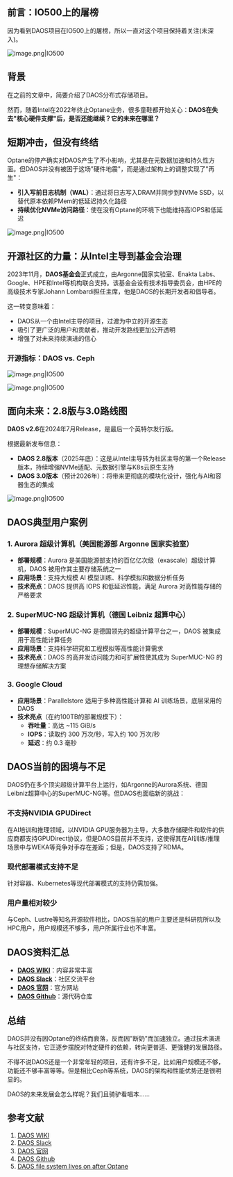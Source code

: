 ## 前言：IO500上的屠榜

因为看到DAOS项目在IO500上的屠榜，所以一直对这个项目保持着关注(未深入)。

![image.png|IO500](../../image/io500.png)

## 背景

在之前的文章中，简要介绍了DAOS分布式存储项目。

然而，随着Intel在2022年终止Optane业务，很多童鞋都开始关心：**DAOS在失去"核心硬件支撑"后，是否还能继续？它的未来在哪里？**

## 短期冲击，但没有终结

Optane的停产确实对DAOS产生了不小影响，尤其是在元数据加速和持久性方面。但DAOS并没有被困于这场"硬件地震"，而是通过架构上的调整实现了"再生"：

- **引入写前日志机制（WAL）**：通过将日志写入DRAM并同步到NVMe SSD，以替代原本依赖PMem的低延迟持久化路径
- **持续优化NVMe访问路径**：使在没有Optane的环境下也能维持高IOPS和低延迟

![image.png|IO500](../../image/daos01.png)

## 开源社区的力量：从Intel主导到基金会治理

2023年11月，**DAOS基金会**正式成立，由Argonne国家实验室、Enakta Labs、Google、HPE和Intel等机构联合支持。该基金会设有技术指导委员会，由HPE的高级技术专家Johann Lombardi担任主席，他是DAOS的长期开发者和倡导者。

这一转变意味着：

- DAOS从一个由Intel主导的项目，过渡为中立的开源生态
- 吸引了更广泛的用户和贡献者，推动开发路线更加公开透明
- 增强了对未来持续演进的信心

### 开源指标：DAOS vs. Ceph

![image.png|IO500](../../image/star.png)


![image.png|IO500](../../image/company.png)


## 面向未来：2.8版与3.0路线图

**DAOS v2.6**在2024年7月Release，是最后一个英特尔发行版。

根据最新发布信息：

- **DAOS 2.8版本**（2025年底）：这是从Intel主导转为社区主导的第一个Release版本，持续增强NVMe适配、元数据引擎与K8s云原生支持
- **DAOS 3.0版本**（预计2026年）：将带来更彻底的模块化设计，强化与AI和容器生态的集成

![image.png|IO500](../../image/roadmap.png)

## DAOS典型用户案例

### 1. Aurora 超级计算机（美国能源部 Argonne 国家实验室）

- **部署规模**：Aurora 是美国能源部支持的百亿亿次级（exascale）超级计算机，DAOS 被用作其主要存储系统之一
- **应用场景**：支持大规模 AI 模型训练、科学模拟和数据分析任务
- **技术亮点**：DAOS 提供高 IOPS 和低延迟性能，满足 Aurora 对高性能存储的严格要求

### 2. SuperMUC-NG 超级计算机（德国 Leibniz 超算中心）

- **部署规模**：SuperMUC-NG 是德国领先的超级计算平台之一，DAOS 被集成用于高性能计算任务
- **应用场景**：支持科学研究和工程模拟等高性能计算需求
- **技术亮点**：DAOS 的高并发访问能力和可扩展性使其成为 SuperMUC-NG 的理想存储解决方案

### 3. Google Cloud

- **应用场景**：Parallelstore 适用于多种高性能计算和 AI 训练场景，底层采用的DAOS
- **技术亮点**（在约100TB的部署规模下）：
  - **吞吐量**：高达 ~115 GiB/s
  - **IOPS**：读取约 300 万次/秒，写入约 100 万次/秒
  - **延迟**：约 0.3 毫秒

## DAOS当前的困境与不足

DAOS仍在多个顶尖超级计算平台上运行，如Argonne的Aurora系统、德国Leibniz超算中心的SuperMUC-NG等。但DAOS也面临新的挑战：

### 不支持NVIDIA GPUDirect

在AI培训和推理领域，以NVIDIA GPU服务器为主导，大多数存储硬件和软件的供应商都支持GPUDirect协议，但是DAOS目前并不支持，这使得其在AI训练/推理场景中与WEKA等竞争对手存在差距；但是，DAOS支持了RDMA。

### 现代部署模式支持不足

针对容器、Kubernetes等现代部署模式的支持仍需加强。

### 用户量相对较少

与Ceph、Lustre等知名开源软件相比，DAOS当前的用户主要还是科研院所以及HPC用户，用户规模还不够多，用户所属行业也不丰富。

## DAOS资料汇总

- **[DAOS WIKI](https://daos-stack.github.io/)**：内容非常丰富
- **[DAOS Slack](https://daos-stack.slack.com/)**：社区交流平台
- **[DAOS 官网](https://daos.io/)**：官方网站
- **[DAOS Github](https://github.com/daos-stack/daos)**：源代码仓库

## 总结

DAOS并没有因Optane的终结而衰落，反而因"断奶"而加速独立。通过技术演进与社区支持，它正逐步摆脱对特定硬件的依赖，转向更普适、更强健的发展路径。

不得不说DAOS还是一个非常年轻的项目，还有许多不足，比如用户规模还不够，功能还不够丰富等等。但是相比Ceph等系统，DAOS的架构和性能优势还是很明显的。

DAOS的未来发展会怎么样呢？我们且骑驴看唱本……

## 参考文献

1. [DAOS WIKI](https://daos-stack.github.io/)
2. [DAOS Slack](https://daos-stack.slack.com/)
3. [DAOS 官网](https://daos.io/)
4. [DAOS Github](https://github.com/daos-stack/daos)
5. [DAOS file system lives on after Optane](https://zhuanlan.zhihu.com/p/1910394685379282773)
